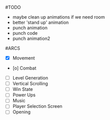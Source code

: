 #TODO 
- maybe clean up animations if we need room
- better 'stand up' animation
- punch animation
- punch code
- punch animation2

#ARCS
- [x] Movement
- [o] Combat
- [ ] Level Generation
- [ ] Vertical Scrolling
- [ ] Win State
- [ ] Power Ups
- [ ] Music
- [ ] Player Selection Screen
- [ ] Opening
